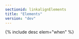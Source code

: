 ```yaml
---
sectionid: linkalignElements
title: "Elements"
version: "dev"
---
```


  
{% include desc elem="when" %} 
 
